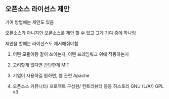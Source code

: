 ## 오픈소스 라이선스 제안

기여 방법에는 제안도 있음

오픈소스가 아니지만 오픈소스를 제안 할 수 있고 그게 기여 중에 하나임

제안을 할때는 라이선스도 제시해줘야함

1. 어떤 모듈이랑 같이 쓰이는지, 어떤 프레임워크 위에 작동하는지

2. 고려할게 없다면 간단한게 MIT

3. 기업이 사용하길 원하면, 웹 관련 Apache

4. 오픈소스 커뮤니티/ 프로젝트 구성원/ 컨트리뷰터 등등 히스토리 GNU (L/A/) GPL v3
